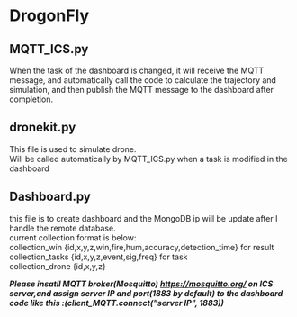 # DrogonFly
## MQTT_ICS.py
When the task of the dashboard is changed, it will receive the MQTT message, and automatically call the code to calculate the trajectory and simulation, and then publish the MQTT message to the dashboard after completion.
## dronekit.py
This file is used to simulate drone.  
Will be called automatically by MQTT_ICS.py when a task is modified in the dashboard   
## Dashboard.py
this file is to create dashboard and the MongoDB ip will be update after I handle the remote database.  
current collection format is below:  
collection_win {id,x,y,z,win,fire,hum,accuracy,detection_time}  for result  
collection_tasks {id,x,y,z,event,sig,freq} for task  
collection_drone {id,x,y,z}

***Please insatll MQTT broker(Mosquitto) https://mosquitto.org/ on ICS server,and assign server IP and port(1883 by default) to the dashboard code  like this :(client_MQTT.connect("server IP", 1883))***



